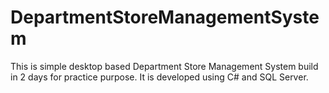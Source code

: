 # DepartmentStoreManagementSystem
This is simple desktop based Department Store Management System build in 2 days for practice purpose. It is developed using C# and SQL Server. 
